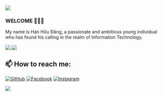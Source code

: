 <!--horizontal divider(gradiant)-->
<img src="https://user-images.githubusercontent.com/73097560/115834477-dbab4500-a447-11eb-908a-139a6edaec5c.gif">

### WELCOME 👋👋👋
My name is Hán Hữu Đăng, a passionate and ambitious young individual who has found his calling in the realm of Information Technology.<br>


<a href="https://github.com/iwillcthew/TimeMana">
  <!-- Change the `github-readme-stats.anuraghazra1.vercel.app` to `github-readme-stats.vercel.app`  -->
  <img align="center" src="https://github-readme-stats.anuraghazra1.vercel.app/api/pin/?username=iwillcthew&repo=TimeMana&theme=radical" />
</a>    
<a href="https://github.com/iwillcthew/CloudWeatherStation">
  <!-- Change the `github-readme-stats.anuraghazra1.vercel.app` to `github-readme-stats.vercel.app`  -->
  <img align="center" src="https://github-readme-stats.anuraghazra1.vercel.app/api/pin/?username=iwillcthew&repo=CloudWeatherStation&theme=merko" />
</a>

## 📫 How to reach me: 

[![GitHub](https://img.shields.io/badge/github-%23121011.svg?style=flat-square&logo=github&logoColor=white)](https://github.com/iwillcthew)
[![Facebook](https://img.shields.io/badge/Facebook-%231877F2.svg?style=flat-square&logo=Facebook&logoColor=white)](https://www.facebook.com/iwillcthew/)
[![Instagram](https://img.shields.io/badge/Instagram-%23E4405F.svg?style=flat-square&logo=Instagram&logoColor=white)](https://www.instagram.com/iwillcthew)

<!--horizontal divider(gradiant)-->
<img src="https://user-images.githubusercontent.com/73097560/115834477-dbab4500-a447-11eb-908a-139a6edaec5c.gif">
